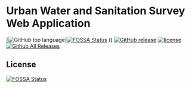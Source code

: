 # Urban Water and Sanitation Survey Web Application

[![GitHub top language](https://img.shields.io/github/languages/top/validmeasures/wsup.svg)][![FOSSA Status](https://app.fossa.io/api/projects/git%2Bgithub.com%2Fvalidmeasures%2Fwsup.svg?type=shield)](https://app.fossa.io/projects/git%2Bgithub.com%2Fvalidmeasures%2Fwsup?ref=badge_shield)
()
[![GitHub release](https://img.shields.io/github/release/validmeasures/wsup.svg)]()
[![license](https://img.shields.io/github/license/validmeasures/wsup.svg)](https://github.com/validmeasures/wsup/blob/master/LICENSE.md)
[![Github All Releases](https://img.shields.io/github/downloads/validmeasures/wsup/latest/total.svg)](https://github.com/validmeasures/wsup/archive/master.zip)



## License
[![FOSSA Status](https://app.fossa.io/api/projects/git%2Bgithub.com%2Fvalidmeasures%2Fwsup.svg?type=large)](https://app.fossa.io/projects/git%2Bgithub.com%2Fvalidmeasures%2Fwsup?ref=badge_large)